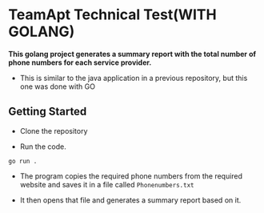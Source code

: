 # TeamApt Technical Test(WITH GOLANG)

**This golang project generates a summary report with the total number of phone numbers for each service provider.**

- This is similar to the java application in a previous repository, but this one was done with GO

## Getting Started

- Clone the repository 

- Run the code.

```
go run .
```

- The program copies the required phone numbers from the required website and saves it in a file called `Phonenumbers.txt`

- It then opens that file and generates a summary report based on it.